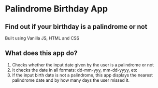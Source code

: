 # Palindrome Birthday App
## Find out if your birthday is a palindrome or not
Built using Vanilla JS, HTML and CSS

## What does this app do?
1. Checks whether the input date given by the user is a palindrome or not
1. It checks the date in all formats: dd-mm-yyy, mm-dd-yyyy, etc
1. If the input birth date is not a palindrome, this app displays the nearest palindrome date and by how many days the user missed it.
